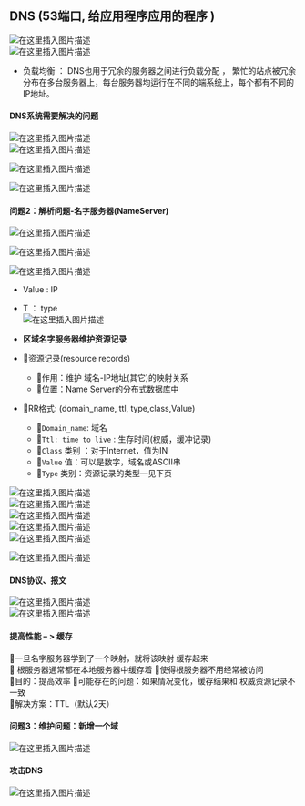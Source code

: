 ## DNS (53端口, 给应用程序应用的程序 )

![在这里插入图片描述](https://img-blog.csdnimg.cn/a5b15e1c21294fddb7d5246b90315008.png)  
![在这里插入图片描述](https://img-blog.csdnimg.cn/16f22ee011eb4957a38e491b9f094af9.png)

-   负载均衡 ： DNS也用于冗余的服务器之间进行负载分配 ， 繁忙的站点被冗余分布在多台服务器上，每台服务器均运行在不同的端系统上，每个都有不同的IP地址。

#### DNS系统需要解决的问题

![在这里插入图片描述](https://img-blog.csdnimg.cn/d5d1a4815225417c91064ccf9767c7c2.png)  
![在这里插入图片描述](https://img-blog.csdnimg.cn/0cd77815a5844f3b8f5abb0eb5329509.png)

![在这里插入图片描述](https://img-blog.csdnimg.cn/f4630b2fdeaa4f9caa8c74c249f76cdd.png)

![在这里插入图片描述](https://img-blog.csdnimg.cn/815484b62cec4224b97df0a26101ae37.png)

#### 问题2：解析问题-名字服务器(NameServer)

![在这里插入图片描述](https://img-blog.csdnimg.cn/aa92eae3de3b47889e52e7d34343f703.png)

![在这里插入图片描述](https://img-blog.csdnimg.cn/cff2dec1c0574bbda31a3f7c4459b571.png)

![在这里插入图片描述](https://img-blog.csdnimg.cn/acde354c6f144654a2ae979cb8ba9a88.png)

-   Value : IP
    
-   T ： type  
    ![在这里插入图片描述](https://img-blog.csdnimg.cn/5692b991d660448eb2203c6519b115b7.png)
    
-   **区域名字服务器维护资源记录**
    

-   资源记录(resource records)
    
    -   作用：维护 域名-IP地址(其它)的映射关系
    -   位置：Name Server的分布式数据库中
-   RR格式: (domain\_name, ttl, type,class,Value)
    
    -   `Domain_name`: 域名
    -   `Ttl: time to live` : 生存时间(权威，缓冲记录)
    -   `Class` 类别 ：对于Internet，值为IN
    -   `Value` 值：可以是数字，域名或ASCII串
    -   `Type` 类别：资源记录的类型—见下页

![在这里插入图片描述](https://img-blog.csdnimg.cn/5dfc1db599dc42dd8b113e591e91cb79.png)  
![在这里插入图片描述](https://img-blog.csdnimg.cn/9f475d1b748841cbb3491f700c862c83.png)  
![在这里插入图片描述](https://img-blog.csdnimg.cn/5d575e6dfacc400588c2a89d1de319d0.png)  
![在这里插入图片描述](https://img-blog.csdnimg.cn/0d9eb8b9aa7f46e8bb29f7eb5f066a84.png)  
![在这里插入图片描述](https://img-blog.csdnimg.cn/32ac5ab1bc08495cac8d5a20200d2fe8.png)

![在这里插入图片描述](https://img-blog.csdnimg.cn/390d9c825a04469388b682d0b333e175.png)

#### DNS协议、报文

![在这里插入图片描述](https://img-blog.csdnimg.cn/3c097fac77f24afba47184fe51c48f02.png)  
![在这里插入图片描述](https://img-blog.csdnimg.cn/2278fb9f83104c43b4c81e75c72a1b80.png)

#### 提高性能 – > 缓存

一旦名字服务器学到了一个映射，就将该映射 缓存起来  
 根服务器通常都在本地服务器中缓存着 使得根服务器不用经常被访问  
目的：提高效率 可能存在的问题：如果情况变化，缓存结果和 权威资源记录不一致  
解决方案：TTL（默认2天）

#### 问题3：维护问题：新增一个域

![在这里插入图片描述](https://img-blog.csdnimg.cn/ceb96b2d0dd648fab2abe54c7c5ddf54.png)

#### 攻击DNS

![在这里插入图片描述](https://img-blog.csdnimg.cn/c7e0e759c11d4c978b42fcf0550bc183.png)